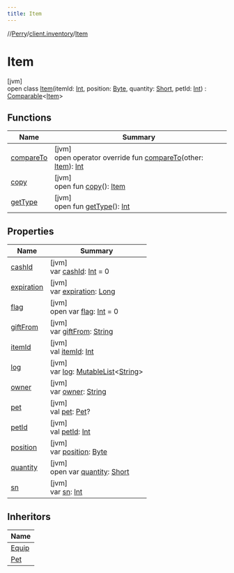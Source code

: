 ```yaml
---
title: Item
---
```

//[Perry](../../../index.html)/[client.inventory](../index.html)/[Item](index.html)



# Item



[jvm]\
open class [Item](index.html)(itemId: [Int](https://kotlinlang.org/api/latest/jvm/stdlib/kotlin/-int/index.html), position: [Byte](https://kotlinlang.org/api/latest/jvm/stdlib/kotlin/-byte/index.html), quantity: [Short](https://kotlinlang.org/api/latest/jvm/stdlib/kotlin/-short/index.html), petId: [Int](https://kotlinlang.org/api/latest/jvm/stdlib/kotlin/-int/index.html)) : [Comparable](https://kotlinlang.org/api/latest/jvm/stdlib/kotlin/-comparable/index.html)&lt;[Item](index.html)&gt;



## Functions


| Name | Summary |
|---|---|
| [compareTo](compare-to.html) | [jvm]<br>open operator override fun [compareTo](compare-to.html)(other: [Item](index.html)): [Int](https://kotlinlang.org/api/latest/jvm/stdlib/kotlin/-int/index.html) |
| [copy](copy.html) | [jvm]<br>open fun [copy](copy.html)(): [Item](index.html) |
| [getType](get-type.html) | [jvm]<br>open fun [getType](get-type.html)(): [Int](https://kotlinlang.org/api/latest/jvm/stdlib/kotlin/-int/index.html) |


## Properties


| Name | Summary |
|---|---|
| [cashId](cash-id.html) | [jvm]<br>var [cashId](cash-id.html): [Int](https://kotlinlang.org/api/latest/jvm/stdlib/kotlin/-int/index.html) = 0 |
| [expiration](expiration.html) | [jvm]<br>var [expiration](expiration.html): [Long](https://kotlinlang.org/api/latest/jvm/stdlib/kotlin/-long/index.html) |
| [flag](flag.html) | [jvm]<br>open var [flag](flag.html): [Int](https://kotlinlang.org/api/latest/jvm/stdlib/kotlin/-int/index.html) = 0 |
| [giftFrom](gift-from.html) | [jvm]<br>var [giftFrom](gift-from.html): [String](https://kotlinlang.org/api/latest/jvm/stdlib/kotlin/-string/index.html) |
| [itemId](item-id.html) | [jvm]<br>val [itemId](item-id.html): [Int](https://kotlinlang.org/api/latest/jvm/stdlib/kotlin/-int/index.html) |
| [log](log.html) | [jvm]<br>var [log](log.html): [MutableList](https://kotlinlang.org/api/latest/jvm/stdlib/kotlin.collections/-mutable-list/index.html)&lt;[String](https://kotlinlang.org/api/latest/jvm/stdlib/kotlin/-string/index.html)&gt; |
| [owner](owner.html) | [jvm]<br>var [owner](owner.html): [String](https://kotlinlang.org/api/latest/jvm/stdlib/kotlin/-string/index.html) |
| [pet](pet.html) | [jvm]<br>val [pet](pet.html): [Pet](../-pet/index.html)? |
| [petId](pet-id.html) | [jvm]<br>val [petId](pet-id.html): [Int](https://kotlinlang.org/api/latest/jvm/stdlib/kotlin/-int/index.html) |
| [position](position.html) | [jvm]<br>var [position](position.html): [Byte](https://kotlinlang.org/api/latest/jvm/stdlib/kotlin/-byte/index.html) |
| [quantity](quantity.html) | [jvm]<br>open var [quantity](quantity.html): [Short](https://kotlinlang.org/api/latest/jvm/stdlib/kotlin/-short/index.html) |
| [sn](sn.html) | [jvm]<br>var [sn](sn.html): [Int](https://kotlinlang.org/api/latest/jvm/stdlib/kotlin/-int/index.html) |


## Inheritors


| Name |
|---|
| [Equip](../-equip/index.html) |
| [Pet](../-pet/index.html) |


